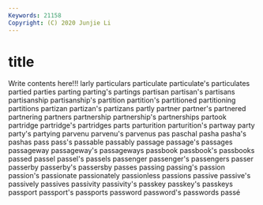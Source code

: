 ```yaml
---
Keywords: 21158
Copyright: (C) 2020 Junjie Li
---
```


# title

Write contents here!!!
larly 
particulars 
particulate 
particulate's 
particulates 
partied
parties 
parting 
parting's 
partings 
partisan 
partisan's 
partisans 
partisanship 
partisanship's 
partition
partition's 
partitioned 
partitioning 
partitions 
partizan 
partizan's 
partizans 
partly 
partner 
partner's
partnered 
partnering 
partners 
partnership 
partnership's 
partnerships 
partook 
partridge 
partridge's 
partridges
parts 
parturition 
parturition's 
partway 
party 
party's 
partying 
parvenu 
parvenu's 
parvenus
pas 
paschal 
pasha 
pasha's 
pashas 
pass 
pass's 
passable 
passably 
passage
passage's 
passages 
passageway 
passageway's 
passageways 
passbook 
passbook's 
passbooks 
passed 
passel
passel's 
passels 
passenger 
passenger's 
passengers 
passer 
passerby 
passerby's 
passersby 
passes
passing 
passing's 
passion 
passion's 
passionate 
passionately 
passionless 
passions 
passive 
passive's
passively 
passives 
passivity 
passivity's 
passkey 
passkey's 
passkeys 
passport 
passport's 
passports
password 
password's 
passwords 
passé 
